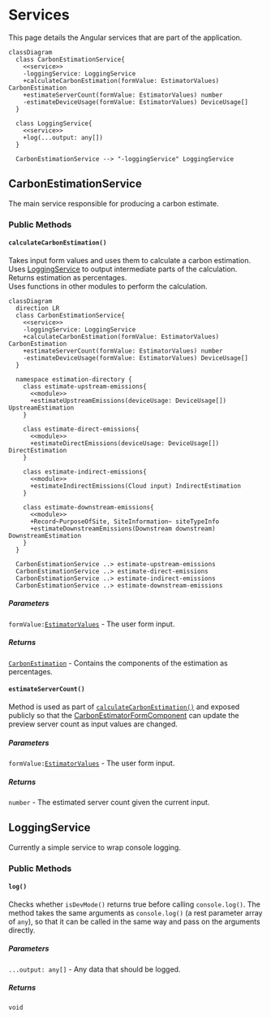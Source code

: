 # Services

This page details the Angular services that are part of the application.

```mermaid
classDiagram
  class CarbonEstimationService{
    <<service>>
    -loggingService: LoggingService 
    +calculateCarbonEstimation(formValue: EstimatorValues) CarbonEstimation
    +estimateServerCount(formValue: EstimatorValues) number
    -estimateDeviceUsage(formValue: EstimatorValues) DeviceUsage[]
  }

  class LoggingService{
    <<service>>
    +log(...output: any[])
  }

  CarbonEstimationService --> "-loggingService" LoggingService
```

## CarbonEstimationService

The main service responsible for producing a carbon estimate.

### Public Methods

#### `calculateCarbonEstimation()`

Takes input form values and uses them to calculate a carbon estimation.  
Uses [LoggingService](#loggingservice) to output intermediate parts of the calculation.  
Returns estimation as percentages.  
Uses functions in other modules to perform the calculation.

```mermaid
classDiagram
  direction LR
  class CarbonEstimationService{
    <<service>>
    -loggingService: LoggingService 
    +calculateCarbonEstimation(formValue: EstimatorValues) CarbonEstimation
    +estimateServerCount(formValue: EstimatorValues) number
    -estimateDeviceUsage(formValue: EstimatorValues) DeviceUsage[]
  }

  namespace estimation-directory {
    class estimate-upstream-emissions{
      <<module>>
      +estimateUpstreamEmissions(deviceUsage: DeviceUsage[]) UpstreamEstimation
    }

    class estimate-direct-emissions{
      <<module>>
      +estimateDirectEmissions(deviceUsage: DeviceUsage[]) DirectEstimation
    }

    class estimate-indirect-emissions{
      <<module>>
      +estimateIndirectEmissions(Cloud input) IndirectEstimation
    }

    class estimate-downstream-emissions{
      <<module>>
      +Record~PurposeOfSite, SiteInformation~ siteTypeInfo
      +estimateDownstreamEmissions(Downstream downstream) DownstreamEstimation
    }
  }

  CarbonEstimationService ..> estimate-upstream-emissions
  CarbonEstimationService ..> estimate-direct-emissions
  CarbonEstimationService ..> estimate-indirect-emissions
  CarbonEstimationService ..> estimate-downstream-emissions
```

##### Parameters

`formValue:`[`EstimatorValues`](types.md#estimatorvalues) - The user form input.

##### Returns

[`CarbonEstimation`](types.md#carbonestimation) - Contains the components of the estimation as percentages.

#### `estimateServerCount()`

Method is used as part of [`calculateCarbonEstimation()`](#calculatecarbonestimation) and exposed publicly so that the [CarbonEstimatorFormComponent](components.md#carbonestimatorformcomponent) can update the preview server count as input values are changed.

##### Parameters

`formValue:`[`EstimatorValues`](types.md#estimatorvalues) - The user form input.

##### Returns

`number` - The estimated server count given the current input.

## LoggingService

Currently a simple service to wrap console logging.

### Public Methods

#### `log()`

Checks whether `isDevMode()` returns true before calling `console.log()`. The method takes the same arguments as `console.log()` (a rest parameter array of `any`), so that it can be called in the same way and pass on the arguments directly.

##### Parameters

`...output: any[]` - Any data that should be logged.

##### Returns

`void`